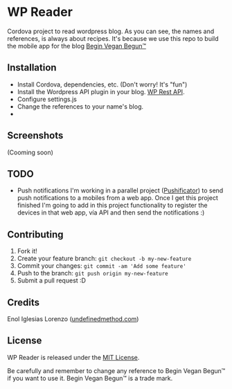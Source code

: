 # WP Reader

Cordova project to read wordpress blog. As you can see, the names and references, is always about recipes. It's because we use this repo to build the mobile app for the blog [Begin Vegan Begun™](http://beginveganbegun.es)

## Installation

* Install Cordova, dependencies, etc. (Don't worry! It's "fun")
* Install the Wordpress API plugin in your blog. [WP Rest API](http://v2.wp-api.org/). 
* Configure settings.js
* Change the references to your name's blog.
* 

## Screenshots

(Cooming soon)

## TODO

* Push notifications
    I'm working in a parallel project ([Pushificator](https://github.com/enoliglesias/pushificator)) to send push notifications to a mobiles from a web app. Once I get this project finished I'm going to add in this project functionality to register the devices in that web app, vía API and then send the notifications :)

## Contributing

1. Fork it!
2. Create your feature branch: `git checkout -b my-new-feature`
3. Commit your changes: `git commit -am 'Add some feature'`
4. Push to the branch: `git push origin my-new-feature`
5. Submit a pull request :D

## Credits

Enol Iglesias Lorenzo ([undefinedmethod.com](http://undefinedmethod.com))

## License

WP Reader is released under the [MIT License](http://opensource.org/licenses/MIT).

Be carefully and remember to change any reference to Begin Vegan Begun™ if you want to use it. Begin Vegan Begun™ is a trade mark.
